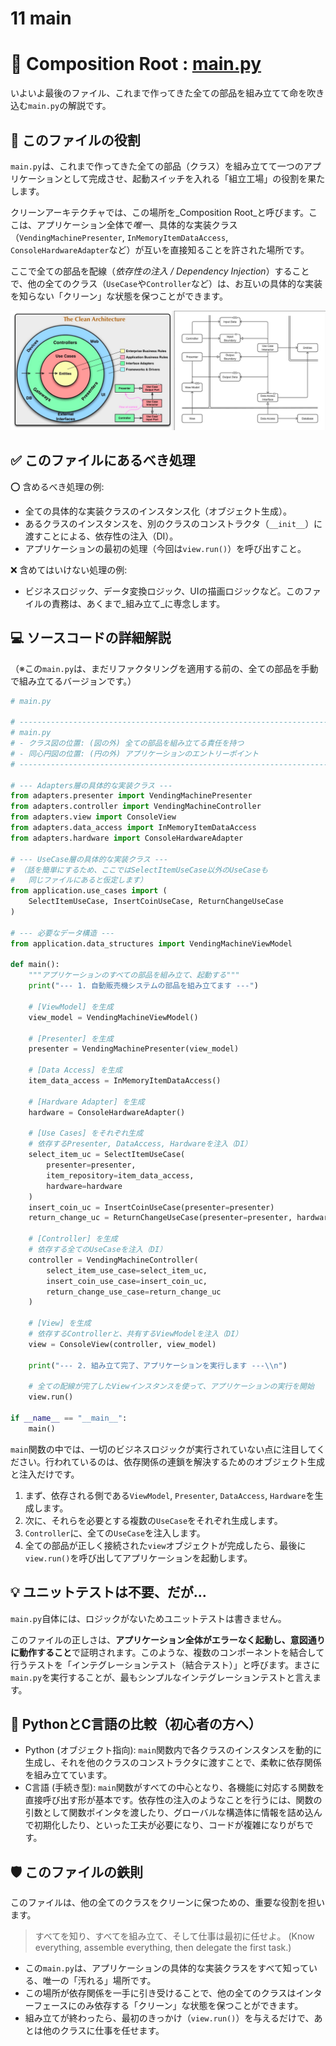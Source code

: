# 11 main

# 🚀 Composition Root : [main.py](http://main.py/)

いよいよ最後のファイル、これまで作ってきた全ての部品を組み立てて命を吹き込む`main.py`の解説です。

## 🎯 このファイルの役割

`main.py`は、これまで作ってきた全ての部品（クラス）を組み立てて一つのアプリケーションとして完成させ、起動スイッチを入れる「組立工場」の役割を果たします。

クリーンアーキテクチャでは、この場所を\_Composition Root\_と呼びます。ここは、アプリケーション全体で*唯一*、具体的な実装クラス（`VendingMachinePresenter`, `InMemoryItemDataAccess`, `ConsoleHardwareAdapter`など）が互いを直接知ることを許された場所です。

ここで全ての部品を配線（*依存性の注入 / Dependency Injection*）することで、他の全てのクラス（`UseCase`や`Controller`など）は、お互いの具体的な実装を知らない「クリーン」な状態を保つことができます。

![クリーンアーキテクチャ](../クリーンアーキテクチャ.png)

## ✅ このファイルにあるべき処理

⭕️ 含めるべき処理の例:

- 全ての具体的な実装クラスのインスタンス化（オブジェクト生成）。
- あるクラスのインスタンスを、別のクラスのコンストラクタ（`__init__`）に渡すことによる、依存性の注入（DI）。
- アプリケーションの最初の処理（今回は`view.run()`）を呼び出すこと。

❌ 含めてはいけない処理の例:

- ビジネスロジック、データ変換ロジック、UIの描画ロジックなど。このファイルの責務は、あくまで\_組み立て\_に専念します。

## 💻 ソースコードの詳細解説

（※この`main.py`は、まだリファクタリングを適用する前の、全ての部品を手動で組み立てるバージョンです。）

```python
# main.py

# -----------------------------------------------------------------------------
# main.py
# - クラス図の位置: (図の外) 全ての部品を組み立てる責任を持つ
# - 同心円図の位置: (円の外) アプリケーションのエントリーポイント
# -----------------------------------------------------------------------------

# --- Adapters層の具体的な実装クラス ---
from adapters.presenter import VendingMachinePresenter
from adapters.controller import VendingMachineController
from adapters.view import ConsoleView
from adapters.data_access import InMemoryItemDataAccess
from adapters.hardware import ConsoleHardwareAdapter

# --- UseCase層の具体的な実装クラス ---
# （話を簡単にするため、ここではSelectItemUseCase以外のUseCaseも
#   同じファイルにあると仮定します）
from application.use_cases import (
    SelectItemUseCase, InsertCoinUseCase, ReturnChangeUseCase
)

# --- 必要なデータ構造 ---
from application.data_structures import VendingMachineViewModel

def main():
    """アプリケーションのすべての部品を組み立て、起動する"""
    print("--- 1. 自動販売機システムの部品を組み立てます ---")

    # [ViewModel] を生成
    view_model = VendingMachineViewModel()

    # [Presenter] を生成
    presenter = VendingMachinePresenter(view_model)

    # [Data Access] を生成
    item_data_access = InMemoryItemDataAccess()

    # [Hardware Adapter] を生成
    hardware = ConsoleHardwareAdapter()

    # [Use Cases] をそれぞれ生成
    # 依存するPresenter, DataAccess, Hardwareを注入（DI）
    select_item_uc = SelectItemUseCase(
        presenter=presenter,
        item_repository=item_data_access,
        hardware=hardware
    )
    insert_coin_uc = InsertCoinUseCase(presenter=presenter)
    return_change_uc = ReturnChangeUseCase(presenter=presenter, hardware=hardware)

    # [Controller] を生成
    # 依存する全てのUseCaseを注入（DI）
    controller = VendingMachineController(
        select_item_use_case=select_item_uc,
        insert_coin_use_case=insert_coin_uc,
        return_change_use_case=return_change_uc
    )

    # [View] を生成
    # 依存するControllerと、共有するViewModelを注入（DI）
    view = ConsoleView(controller, view_model)

    print("--- 2. 組み立て完了、アプリケーションを実行します ---\\n")

    # 全ての配線が完了したViewインスタンスを使って、アプリケーションの実行を開始
    view.run()

if __name__ == "__main__":
    main()

```

`main`関数の中では、一切のビジネスロジックが実行されていない点に注目してください。行われているのは、依存関係の連鎖を解決するためのオブジェクト生成と注入だけです。

1. まず、依存される側である`ViewModel`, `Presenter`, `DataAccess`, `Hardware`を生成します。
2. 次に、それらを必要とする複数の`UseCase`をそれぞれ生成します。
3. `Controller`に、全ての`UseCase`を注入します。
4. 全ての部品が正しく接続された`view`オブジェクトが完成したら、最後に`view.run()`を呼び出してアプリケーションを起動します。

## 💡 ユニットテストは不要、だが...

`main.py`自体には、ロジックがないためユニットテストは書きません。

このファイルの正しさは、**アプリケーション全体がエラーなく起動し、意図通りに動作すること**で証明されます。このような、複数のコンポーネントを結合して行うテストを「インテグレーションテスト（結合テスト）」と呼びます。まさに`main.py`を実行することが、最もシンプルなインテグレーションテストと言えます。

## 🐍 PythonとC言語の比較（初心者の方へ）

- Python (オブジェクト指向): `main`関数内で各クラスのインスタンスを動的に生成し、それを他のクラスのコンストラクタに渡すことで、柔軟に依存関係を組み立てています。
- C言語 (手続き型): `main`関数がすべての中心となり、各機能に対応する関数を直接呼び出す形が基本です。依存性の注入のようなことを行うには、関数の引数として関数ポインタを渡したり、グローバルな構造体に情報を詰め込んで初期化したり、といった工夫が必要になり、コードが複雑になりがちです。

## 🛡️ このファイルの鉄則

このファイルは、他の全てのクラスをクリーンに保つための、重要な役割を担います。

> すべてを知り、すべてを組み立て、そして仕事は最初に任せよ。 (Know everything, assemble everything, then delegate the first task.)
> 
- この`main.py`は、アプリケーションの具体的な実装クラスをすべて知っている、唯一の「汚れる」場所です。
- この場所が依存関係を一手に引き受けることで、他の全てのクラスはインターフェースにのみ依存する「クリーン」な状態を保つことができます。
- 組み立てが終わったら、最初のきっかけ（`view.run()`）を与えるだけで、あとは他のクラスに仕事を任せます。
